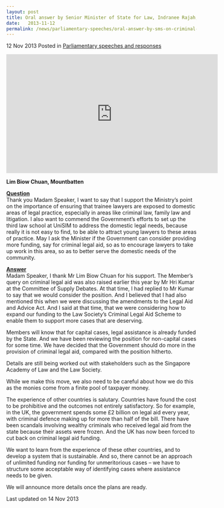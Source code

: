 ```yaml
---
layout: post
title: Oral answer by Senior Minister of State for Law, Indranee Rajah, to Supplementary Parliamentary Question on Criminal Legal Aid
date:   2013-11-12
permalink: /news/parliamentary-speeches/oral-answer-by-sms-on-criminal-legal-aid
---
```



12 Nov 2013 Posted in [Parliamentary speeches and responses](/news/parliamentary-speeches)


<div><iframe title="video: answer to questions on criminal legal aid " width="560" height="315" src="https://www.youtube.com/embed/SCzp_cPjSsc" frameborder="0" allow="accelerometer; autoplay; encrypted-media; gyroscope; picture-in-picture" allowfullscreen></iframe></div>

**Lim Biow Chuan, Mountbatten**

**<u>Question</u>**  
Thank you Madam Speaker, I want to say that I support the Ministry’s point on the importance of ensuring that trainee lawyers are exposed to domestic areas of legal practice, especially in areas like criminal law, family law and litigation. I also want to commend the Government’s efforts to set up the third law school at UniSIM to address the domestic legal needs, because really it is not easy to find, to be able to attract young lawyers to these areas of practice. May I ask the Minister if the Government can consider providing more funding, say for criminal legal aid, so as to encourage lawyers to take up work in this area, so as to better serve the domestic needs of the community.


**<u>Answer</u>**  
Madam Speaker, I thank Mr Lim Biow Chuan for his support. The Member’s query on criminal legal aid was also raised earlier this year by Mr Hri Kumar at the Committee of Supply Debates. At that time, I had replied to Mr Kumar to say that we would consider the position. And I believed that I had also mentioned this when we were discussing the amendments to the Legal Aid and Advice Act. And I said at that time, that we were considering how to expand our funding to the Law Society’s Criminal Legal Aid Scheme to enable them to support more cases that are deserving.

Members will know that for capital cases, legal assistance is already funded by the State. And we have been reviewing the position for non-capital cases for some time. We have decided that the Government should do more in the provision of criminal legal aid, compared with the position hitherto.

Details are still being worked out with stakeholders such as the Singapore Academy of Law and the Law Society.

While we make this move, we also need to be careful about how we do this as the monies come from a finite pool of taxpayer money.

The experience of other countries is salutary. Countries have found the cost to be prohibitive and the outcomes not entirely satisfactory. So for example, in the UK, the government spends some £2 billion on legal aid every year, with criminal defence making up for more than half of the bill. There have been scandals involving wealthy criminals who received legal aid from the state because their assets were frozen.  And the UK has now been forced to cut back on criminal legal aid funding.

We want to learn from the experience of these other countries, and to develop a system that is sustainable.  And so, there cannot be an approach of unlimited funding nor funding for unmeritorious cases – we have to structure some acceptable way of identifying cases where assistance needs to be given.

We will announce more details once the plans are ready.



<p class="right-side-updated">Last updated on 14 Nov 2013</p> 
